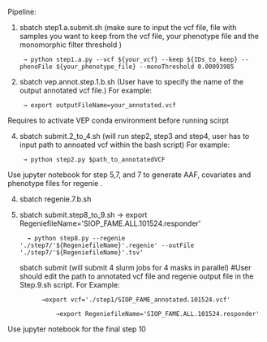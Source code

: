 Pipeline:

1. sbatch step1.a.submit.sh (make sure to input the vcf file, file with samples you want to keep from the vcf file, your phenotype file and the monomorphic filter threshold )

		→ python step1.a.py --vcf ${your_vcf} --keep ${IDs_to_keep} --phenoFile ${your_phenotype_file} --monoThreshold 0.00093985 
2. sbatch vep.annot.step.1.b.sh (User have to specify the name of the output annotated vcf file.) For example:

		→ export outputFileName=your_annotated.vcf

Requires to activate VEP conda environment before running scirpt

4. sbatch submit.2_to_4.sh (will run step2, step3 and step4, user has to input path to annoated vcf within the bash script) For example:
   
		→ python step2.py $path_to_annotatedVCF
		

Use jupyter notebook for step 5,7, and 7 to generate AAF, covariates and phenotype files for regenie .

4. sbatch regenie.7.b.sh

5. sbatch submit.step8_to_9.sh
    		 → export RegeniefileName='SIOP_FAME.ALL.101524.responder'
   
		 → python step8.py --regenie './step7/'${RegeniefileName}'.regenie' --outFile  './step7/'${RegeniefileName}'.tsv'
   
   sbatch submit (will submit 4 slurm jobs for 4 masks in parallel) #User should edit the path to annotated vcf file and regenie output file in the Step.9.sh script. For Example:
   
			 →export vcf='./step1/SIOP_FAME_annotated.101524.vcf'
   
                 →export RegeniefileName='SIOP_FAME.ALL.101524.responder'
   
Use jupyter notebook for the final step 10






